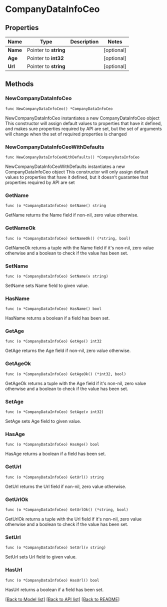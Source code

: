 # CompanyDataInfoCeo

## Properties

Name | Type | Description | Notes
------------ | ------------- | ------------- | -------------
**Name** | Pointer to **string** |  | [optional] 
**Age** | Pointer to **int32** |  | [optional] 
**Url** | Pointer to **string** |  | [optional] 

## Methods

### NewCompanyDataInfoCeo

`func NewCompanyDataInfoCeo() *CompanyDataInfoCeo`

NewCompanyDataInfoCeo instantiates a new CompanyDataInfoCeo object
This constructor will assign default values to properties that have it defined,
and makes sure properties required by API are set, but the set of arguments
will change when the set of required properties is changed

### NewCompanyDataInfoCeoWithDefaults

`func NewCompanyDataInfoCeoWithDefaults() *CompanyDataInfoCeo`

NewCompanyDataInfoCeoWithDefaults instantiates a new CompanyDataInfoCeo object
This constructor will only assign default values to properties that have it defined,
but it doesn't guarantee that properties required by API are set

### GetName

`func (o *CompanyDataInfoCeo) GetName() string`

GetName returns the Name field if non-nil, zero value otherwise.

### GetNameOk

`func (o *CompanyDataInfoCeo) GetNameOk() (*string, bool)`

GetNameOk returns a tuple with the Name field if it's non-nil, zero value otherwise
and a boolean to check if the value has been set.

### SetName

`func (o *CompanyDataInfoCeo) SetName(v string)`

SetName sets Name field to given value.

### HasName

`func (o *CompanyDataInfoCeo) HasName() bool`

HasName returns a boolean if a field has been set.

### GetAge

`func (o *CompanyDataInfoCeo) GetAge() int32`

GetAge returns the Age field if non-nil, zero value otherwise.

### GetAgeOk

`func (o *CompanyDataInfoCeo) GetAgeOk() (*int32, bool)`

GetAgeOk returns a tuple with the Age field if it's non-nil, zero value otherwise
and a boolean to check if the value has been set.

### SetAge

`func (o *CompanyDataInfoCeo) SetAge(v int32)`

SetAge sets Age field to given value.

### HasAge

`func (o *CompanyDataInfoCeo) HasAge() bool`

HasAge returns a boolean if a field has been set.

### GetUrl

`func (o *CompanyDataInfoCeo) GetUrl() string`

GetUrl returns the Url field if non-nil, zero value otherwise.

### GetUrlOk

`func (o *CompanyDataInfoCeo) GetUrlOk() (*string, bool)`

GetUrlOk returns a tuple with the Url field if it's non-nil, zero value otherwise
and a boolean to check if the value has been set.

### SetUrl

`func (o *CompanyDataInfoCeo) SetUrl(v string)`

SetUrl sets Url field to given value.

### HasUrl

`func (o *CompanyDataInfoCeo) HasUrl() bool`

HasUrl returns a boolean if a field has been set.


[[Back to Model list]](../README.md#documentation-for-models) [[Back to API list]](../README.md#documentation-for-api-endpoints) [[Back to README]](../README.md)


